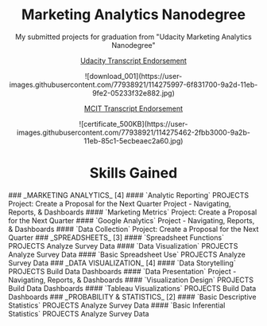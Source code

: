 <h1 align="center">Marketing Analytics Nanodegree</h1>

<p align="center"><h7 align='center'>My submitted projects for graduation from "Udacity Marketing Analytics Nanodegree"</h7></p>

<p align="center"><a href="https://graduation.udacity.com/confirm/MUTY93J3">Udacity Transcript Endorsement</a></p>
<p align="center">![download_001](https://user-images.githubusercontent.com/77938921/114275997-6f831700-9a2d-11eb-9fe2-05233f32e882.jpg)</p>

<p align="center"><a href="http://techleaders.eg/Learner/13-29655/certificate.html">MCIT Transcript Endorsement</a></p>
<p align="center">![certificate_500KB](https://user-images.githubusercontent.com/77938921/114275462-2fbb3000-9a2b-11eb-85c1-5ecbeaec2a60.jpg)</p>
 
<p align="center"><h1 align="center">Skills Gained</h1></p>
### _MARKETING ANALYTICS_ [4]
#### `Analytic Reporting`
PROJECTS Project: Create a Proposal for the Next Quarter
Project - Navigating, Reports, & Dashboards
#### `Marketing Metrics`
Project: Create a Proposal for the Next Quarter
#### `Google Analytics`
Project - Navigating, Reports, & Dashboards
#### `Data Collection`
Project: Create a Proposal for the Next Quarter
### _SPREADSHEETS_ [3]
#### `Spreadsheet Functions`
PROJECTS Analyze Survey Data
#### `Data Visualization`
PROJECTS Analyze Survey Data
#### `Basic Spreadsheet Use`
PROJECTS Analyze Survey Data
### _DATA VISUALIZATION_ [4]
#### `Data Storytelling`
PROJECTS Build Data Dashboards
#### `Data Presentation`
Project - Navigating, Reports, & Dashboards
#### `Visualization Design`
PROJECTS Build Data Dashboards
#### `Tableau Visualizations`
PROJECTS Build Data Dashboards
### _PROBABILITY & STATISTICS_ [2]
#### `Basic Descriptive Statistics`
PROJECTS Analyze Survey Data
#### `Basic Inferential Statistics`
PROJECTS Analyze Survey Data
